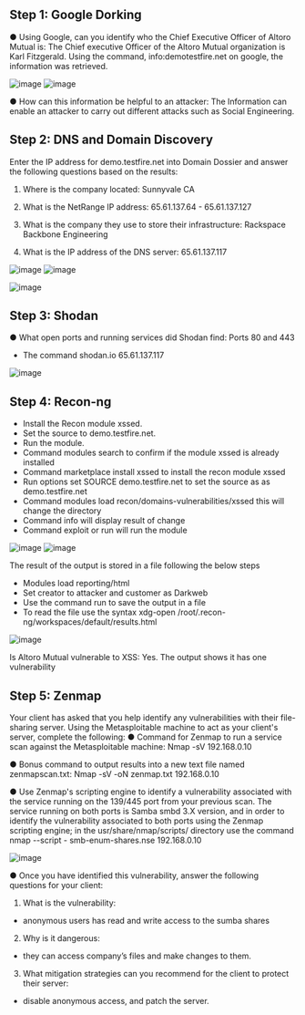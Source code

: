 ## Step 1: Google Dorking

●	Using Google, can you identify who the Chief Executive Officer of Altoro Mutual is:
The Chief executive Officer of the Altoro Mutual organization is Karl Fitzgerald. Using the command, info:demotestfire.net on google, the information was retrieved.
 
![image](https://user-images.githubusercontent.com/72705930/124701193-24f22900-debc-11eb-8836-28c29bc2618f.png)
![image](https://user-images.githubusercontent.com/72705930/124701213-2b80a080-debc-11eb-9c1e-8584280669e9.png)



●	How can this information be helpful to an attacker:
The Information can enable an attacker to carry out different attacks such as Social Engineering.

## Step 2: DNS and Domain Discovery
Enter the IP address for demo.testfire.net into Domain Dossier and answer the following questions based on the results:
1.	Where is the company located:  Sunnyvale CA
2.	What is the NetRange IP address: 65.61.137.64 - 65.61.137.127

3.	What is the company they use to store their infrastructure: Rackspace Backbone Engineering

4.	What is the IP address of the DNS server: 65.61.137.117

 ![image](https://user-images.githubusercontent.com/72705930/124701242-39362600-debc-11eb-9ce2-da77f2c62b42.png) ![image](https://user-images.githubusercontent.com/72705930/124701259-418e6100-debc-11eb-8c6a-f31a87291891.png)
 
![image](https://user-images.githubusercontent.com/72705930/124701277-494e0580-debc-11eb-9227-1d3d0539e94f.png)



## Step 3: Shodan
●	What open ports and running services did Shodan find:  Ports 80 and 443
* The command shodan.io 65.61.137.117

 ![image](https://user-images.githubusercontent.com/72705930/124701335-61be2000-debc-11eb-9f22-30008ac7ab08.png)
            

## Step 4: Recon-ng

  -	Install the Recon module xssed.
  -	Set the source to demo.testfire.net.
  -	Run the module.
  - Command modules search to confirm if the module xssed is already installed
  - Command marketplace install xssed to install the recon module xssed
  - Run options set SOURCE demo.testfire.net to set the source as as demo.testfire.net
  - Command modules load recon/domains-vulnerabilities/xssed this will change the directory
  - Command info will display result of change
  - Command exploit or run will run the module
 
![image](https://user-images.githubusercontent.com/72705930/124701433-916d2800-debc-11eb-8252-98b3b58bc030.png)
![image](https://user-images.githubusercontent.com/72705930/124701458-9a5df980-debc-11eb-9066-541c17e7fe54.png)

 

The result of the output is stored in a file following the below steps 
 - Modules load reporting/html 
 - Set creator to attacker and customer as Darkweb
 - Use the command run to save the output in a file
 - To read the file use the syntax xdg-open /root/.recon-ng/workspaces/default/results.html

 ![image](https://user-images.githubusercontent.com/72705930/124701469-a5b12500-debc-11eb-8e1f-a552a438838c.png)


Is Altoro Mutual vulnerable to XSS: Yes. The output shows it has one vulnerability

## Step 5: Zenmap
Your client has asked that you help identify any vulnerabilities with their file-sharing server. Using the Metasploitable machine to act as your client's server, complete the following:
●	Command for Zenmap to run a service scan against the Metasploitable machine:
Nmap -sV 192.168.0.10

●	Bonus command to output results into a new text file named zenmapscan.txt:
Nmap -sV -oN zenmap.txt 192.168.0.10

●	Use Zenmap's scripting engine to identify a vulnerability associated with the service running on the 139/445 port from your previous scan. 
The service running on both ports is Samba smbd 3.X version, and in order to identify the vulnerability associated to both ports using the Zenmap scripting engine; in the usr/share/nmap/scripts/ directory use the command 					 nmap --script - smb-enum-shares.nse 192.168.0.10

 ![image](https://user-images.githubusercontent.com/72705930/124701525-beb9d600-debc-11eb-9f78-cdb658839d25.png)



●	Once you have identified this vulnerability, answer the following questions for your client:

1.	What is the vulnerability: 
   * anonymous users has read and write access to the sumba shares

2.	Why is it dangerous: 
   * they can access company’s files and make changes to them.

3.	What mitigation strategies can you recommend for the client to protect their server:
   * disable anonymous access, and patch the server. 

